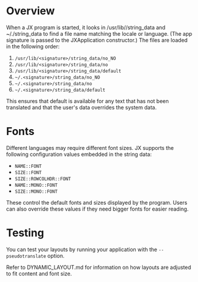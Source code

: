 Overview
========

When a JX program is started, it looks in /usr/lib/<signature>/string_data
and ~/.<signature>/string_data to find a file name matching the locale or
language.  (The app signature is passed to the JXApplication constructor.)
The files are loaded in the following order:

1. `/usr/lib/<signature>/string_data/no_NO`
1. `/usr/lib/<signature>/string_data/no`
1. `/usr/lib/<signature>/string_data/default`
1. `~/.<signature>/string_data/no_NO`
1. `~/.<signature>/string_data/no`
1. `~/.<signature>/string_data/default`

This ensures that default is available for any text that has not been
translated and that the user's data overrides the system data.

Fonts
=====

Different languages may require different font sizes.  JX supports the
following configuration values embedded in the string data:

* `NAME::FONT`
* `SIZE::FONT`
* `SIZE::ROWCOLHDR::FONT`
* `NAME::MONO::FONT`
* `SIZE::MONO::FONT`

These control the default fonts and sizes displayed by the program.  Users
can also override these values if they need bigger fonts for easier
reading.

Testing
=======

You can test your layouts by running your application with
the `--pseudotranslate` option.

Refer to DYNAMIC_LAYOUT.md for information on how layouts are adjusted to
fit content and font size.
